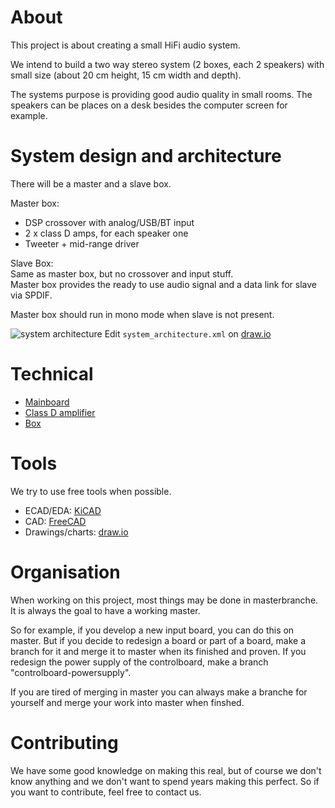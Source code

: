 # About
This project is about creating a small HiFi audio system.

We intend to build a two way stereo system (2 boxes, each 2 speakers)
with small size (about 20 cm height, 15 cm width and depth).

The systems purpose is providing good audio quality in small rooms.
The speakers can be places on a desk besides the computer screen for example.

# System design and architecture
There will be a master and a slave box.

Master box:
- DSP crossover with analog/USB/BT input
- 2 x class D amps, for each speaker one
- Tweeter + mid-range driver

Slave Box:  
Same as master box, but no crossover and input stuff.  
Master box provides the ready to use audio signal and
a data link for slave via SPDIF.

Master box should run in mono mode when
slave is not present.

![system architecture](https://raw.githubusercontent.com/janhieber/small_hifi/master/system_architecture.png)
Edit ``system_architecture.xml`` on [draw.io](https://www.draw.io/)

# Technical
- [Mainboard](controlboard/)
- [Class D amplifier](amplifier/)
- [Box](box/)

# Tools
We try to use free tools when possible.

- ECAD/EDA: [KiCAD](http://kicad-pcb.org/)
- CAD: [FreeCAD](https://www.freecadweb.org/)
- Drawings/charts: [draw.io](https://www.draw.io/)

# Organisation
When working on this project, most things may be done in masterbranche.  
It is always the goal to have a working master.

So for example, if you develop a new input board, you can do this on master.
But if you decide to redesign a board or part of a board, make a branch
for it and merge it to master when its finished and proven. If you redesign
the power supply of the controlboard, make a branch "controlboard-powersupply".

If you are tired of merging in master you can always make a branche for yourself
and merge your work into master when finshed.

# Contributing
We have some good knowledge on making this real, but of course we don't know anything
and we don't want to spend years making this perfect. So if you want to contribute, feel
free to contact us.

